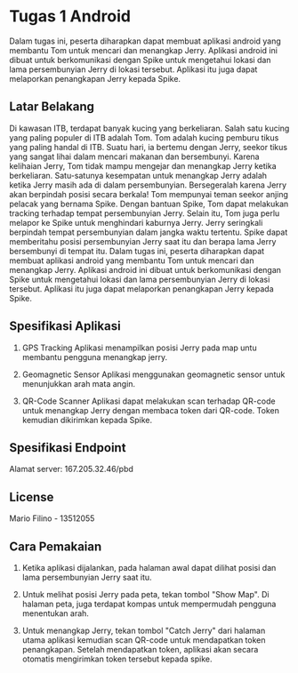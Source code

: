 # Tugas 1 Android

Dalam tugas ini, peserta diharapkan dapat membuat aplikasi android yang membantu Tom untuk mencari dan menangkap Jerry. Aplikasi android ini dibuat untuk berkomunikasi dengan Spike untuk mengetahui lokasi dan lama persembunyian Jerry di lokasi tersebut. Aplikasi itu juga dapat melaporkan penangkapan Jerry kepada Spike.

## Latar Belakang

Di kawasan ITB, terdapat banyak kucing yang berkeliaran. Salah satu kucing yang paling
populer di ITB adalah Tom. Tom adalah kucing pemburu tikus yang paling handal di ITB. Suatu
hari, ia bertemu dengan Jerry, seekor tikus yang sangat lihai dalam mencari makanan dan
bersembunyi. Karena kelihaian Jerry, Tom tidak mampu mengejar dan menangkap Jerry ketika
berkeliaran. Satu-satunya kesempatan untuk menangkap Jerry adalah ketika Jerry masih ada di
dalam persembunyian. Bersegeralah karena Jerry akan berpindah posisi secara berkala!
Tom mempunyai teman seekor anjing pelacak yang bernama Spike. Dengan bantuan Spike,
Tom dapat melakukan tracking terhadap tempat persembunyian Jerry. Selain itu, Tom juga
perlu melapor ke Spike untuk menghindari kaburnya Jerry. Jerry seringkali berpindah tempat
persembunyian dalam jangka waktu tertentu. Spike dapat memberitahu posisi persembunyian
Jerry saat itu dan berapa lama Jerry bersembunyi di tempat itu.
Dalam tugas ini, peserta diharapkan dapat membuat aplikasi android yang membantu Tom
untuk mencari dan menangkap Jerry. Aplikasi android ini dibuat untuk berkomunikasi dengan
Spike untuk mengetahui lokasi dan lama persembunyian Jerry di lokasi tersebut. Aplikasi itu
juga dapat melaporkan penangkapan Jerry kepada Spike.

## Spesifikasi Aplikasi

1. GPS Tracking
Aplikasi menampilkan posisi Jerry pada map untu membantu pengguna menangkap jerry.

2. Geomagnetic Sensor
Aplikasi menggunakan geomagnetic sensor untuk menunjukkan arah mata angin.

3. QR-Code Scanner
Aplikasi dapat melakukan scan terhadap QR-code untuk menangkap Jerry dengan membaca token dari QR-code. Token kemudian dikirimkan kepada Spike.

## Spesifikasi Endpoint

Alamat server: 167.205.32.46/pbd

## License

Mario Filino - 13512055

## Cara Pemakaian

1. Ketika aplikasi dijalankan, pada halaman awal dapat dilihat posisi dan lama persembunyian Jerry saat itu. 

2. Untuk melihat posisi Jerry pada peta, tekan tombol "Show Map". Di halaman peta, juga terdapat kompas untuk mempermudah pengguna menentukan arah.

3. Untuk menangkap Jerry, tekan tombol "Catch Jerry" dari halaman utama aplikasi kemudian scan QR-code untuk mendapatkan token penangkapan. Setelah mendapatkan token, aplikasi akan secara otomatis mengirimkan token tersebut kepada spike.